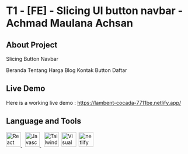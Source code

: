 # T1 - [FE] - Slicing UI button navbar - Achmad Maulana Achsan

## About Project

Slicing Button Navbar

Beranda
Tentang
Harga
Blog
Kontak
Button Daftar

## Live Demo

Here is a working live demo : https://lambent-cocada-7711be.netlify.app/

## Language and Tools

<div>
    <a href="https://reactjs.org/">
    <img src="https://drive.google.com/uc?export=view&id=1DMqkFq0deeshUptQYcT6gWuCRgCO1ecD" title="React JS" alt="React JS" width="40"/>
    </a>&nbsp;
    <a href="https://www.javascript.com/">
    <img src="https://drive.google.com/uc?export=view&id=1sYi_QrPDZEsF_1-5eQNRa84YFkcA_Qmi" title="Javascript" alt="Javascript" width="40"/>
    </a>&nbsp;
    <a href="https://tailwindcss.com/">
    <img src="https://drive.google.com/uc?export=view&id=1nMSZnnQmKXMfNfVpIWaTZlBDCqmSL_sx" title="Tailwind CSS" alt="Tailwind CSS" width="40"/></a>&nbsp;
    <a href="https://code.visualstudio.com/">
    <img src="https://drive.google.com/uc?export=view&id=1z9m4T_AYh_1O2qSCWdNn7-TmplDBgink" title="Visual Studio" alt="Visual Studio" width="40"/></a>&nbsp;
    <a href="https://netlify.com/">
    <img src="https:https://drive.google.com/file/d/1DYBRLoPExcMlQTHpbdX5AHGI55aUGgIS/view?usp=share_link" title="netlify" alt="netlify" width="40"/></a>&nbsp;
</div>
